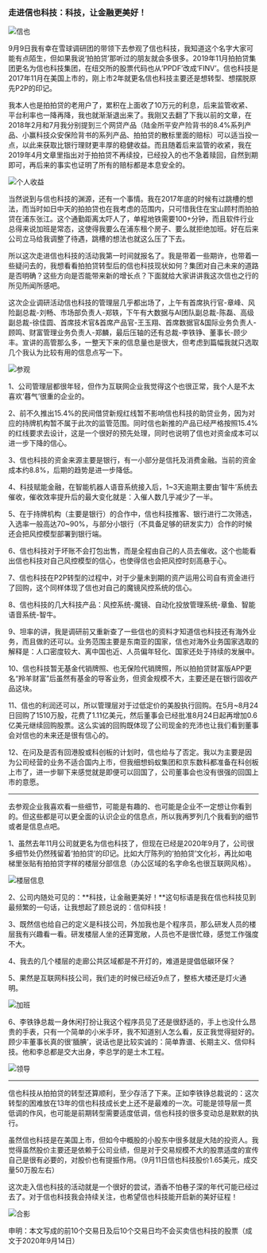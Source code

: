 ### 走进信也科技：科技，让金融更美好！

![信也](../img/xinye-ppd-6.jpg)

9月9日我有幸在雪球调研团的带领下去参观了信也科技，我知道这个名字大家可能有点陌生，但如果我说‘拍拍贷’那听过的朋友就会多很多。2019年11月拍拍贷集团更名为信也科技集团，在纽交所的股票代码也从‘PPDF’改成‘FINV’。信也科技是2017年11月在美国上市的，刚上市2年就更名信也科技主要还是想转型、想摆脱原先P2P的印记。

我本人也是拍拍贷的老用户了，累积在上面收了10万元的利息，后来监管收紧、平台利率也一降再降，我也就渐渐退出来了。我刚又去翻了下我以前的文章，在2018年2月和7月我分别提到三个网贷产品（陆金所平安产险背书的8.4%系列产品、小赢科技众安保险背书的系列产品、拍拍贷的散标里面的赔标）可以适当投一点，以此来获取比银行理财更丰厚的稳健收益。而且随着后来监管的收紧，我在2019年4月文章里指出对于拍拍贷不再续投，已经投入的也不急着赎回，自然到期即可，再后来的事实也证明了所有的赔标都是本息安全的。

![个人收益](../img/xinye-ppd-1.jpg)

当然说到与信也科技的渊源，还有一个事情。我在2017年底的时候有过跳槽的想法，而当时如日中天的拍拍贷也在我考虑的范围内，只可惜我住在宝山顾村而拍拍贷在浦东张江。这个通勤距离太吓人了，单程地铁需要100+分钟，而且软件行业总得来说加班是常态，这使得我要么在浦东租个房子、要么就拒绝加班。好在后来公司立马给我调整了待遇，跳槽的想法也就这么压了下去。

所以这次走进信也科技的活动我第一时间就报名了。我是带着一些期许，也带着一些疑问去的，我想看看拍拍贷转型后的信也科技现状如何？集团对自己未来的道路是否明确？这些方向是否能带来新的增长点？下面就给大家讲讲我这次信也之行的所见所闻所感吧。

这次企业调研活动信也科技的管理层几乎都出场了，上午有首席执行官-章峰、风险副总裁-刘畅、市场部负责人-郑轶，下午有大数据与AI团队副总裁-陈磊、高级副总裁-徐佳圆、首席技术官&首席产品官-王玉翔、首席数据官&国际业务负责人-顾鸣、财富管理业务负责人-郑麟，最后压轴的还有总裁-李铁铮、董事长-顾少丰。宣讲的高管那么多，一整天下来的信息量也是很大，但考虑到篇幅我就只选取几个我认为比较有用的信息点写一下。

![参观](../img/xinye-ppd-4.jpg)

1、公司管理层都很年轻，但作为互联网企业我觉得这个也很正常，我个人是不太喜欢‘暮气’很重的企业的。

2、前不久推出15.4%的民间借贷新规红线暂不影响信也科技的助贷业务，因为对应的持牌机构暂不属于此次的监管范围。同时信也新推的产品已经严格按照15.4%的红线要求去设计，这是一个很好的预先处理，同时也说明了信也对资金成本可以进一步下降的信心。

3、信也科技的资金来源主要是银行，有一小部分是信托及消费金融。当前的资金成本约8.8%，后期的趋势是进一步降低。

4、科技赋能金融，在智能机器人语音系统接入后，1~3天逾期主要由‘智牛’系统去催收，催收效率提升后的最大变化就是：入催人数几乎减少了一半。

5、在于持牌机构（主要是银行）的合作中，信也科技推客、银行进行二次筛选，入选率一般高达70~90%，与部分小银行（不具备足够的研发实力）合作的时候还会把风控模型部署到银行端。

6、信也科技对于坏账不会打包出售，而是全程由自己的人员去催收。这个也能看出信也科技对自己风控模型的信心，也使得信也会把风控时刻高悬于心。

7、信也科技在P2P转型的过程中，对于少量未到期的资产运用公司自有资金进行了回购，这个同样体现了信也对自己的魔镜风控系统的信心。

8、信也科技的几大科技产品：风控系统-魔镜、自动化投放管理系统-章鱼、智能语音系统-智牛。

9、坦率的讲，我是调研前又重新查了一些信也的资料才知道信也科技还有海外业务，而且做的还可以。业务范围主要是东南亚的国家，信也对海外业务国家选取的解释是：人口密度较大、离中国也近、人员偏年轻化、国家还处于持续的发展中。

10、信也科技暂无基金代销牌照、也无保险代销牌照，所以拍拍贷财富版APP更名“羚羊财富”后虽然有基金的导客业务，但资金规模不大，主要还是在银行固收产品这块。

11、信也的利润还可以，所以管理层对于过低定价的美股执行回购。在5月~8月24日回购了1510万股，花费了1.11亿美元，然后董事会已经批准8月24日起再增加0.6亿美元继续回购股票。这么实诚的回购既体现了公司现金的充沛也让我们看到董事会对信也的未来还是很有信心的。

12、在问及是否有回港股或科创板的计划时，信也给与了否定。我以为主要是因为公司经营的业务不适合国内上市，但我细想蚂蚁集团和京东数科都准备在科创板上市了，进一步聊下来感觉就是即便可以回国了，公司董事会也没有很强的回国上市的意愿。

---

去参观企业我喜欢看一些细节，可能是有趣的、也可能是企业不一定想让你看到的。但这些都是可以更全面的认识企业的信息点，所以我再罗列几个我看到的细节或者是信息点吧。

1、虽然去年11月公司就更名为信也科技了，但现在已经是2020年9月了，公司很多细节处仍然残留着‘拍拍贷’的印记。比如大厅陈列的‘拍拍贷’文化衫，再比如电梯里张贴有拍拍贷字样的楼层分部信息（办公区域的名字命名也很互联网风格）。

![楼层信息](../img/xinye-ppd-5.jpg)

2、公司内随处可见的：**科技，让金融更美好！**这句标语是我在信也科技见到最频繁的一句话，让我想起了顾总说的：信仰科技！

3、既然信也给自己的定义是科技公司，外加我也是个程序员，那么研发人员的楼层我有兴趣看一看。研发楼层人坐的还算宽敞，人员也不是很忙碌，感觉工作强度不大。

4、我去的几个楼层的走廊公共区域都是不开灯的，难道是提倡低碳环保？

5、果然是互联网科技公司，我们走的时候已经近9点了，整栋大楼还是灯火通明。

![加班](../img/xinye-ppd-7.jpg)

6、李铁铮总裁一身休闲打扮让我这个程序员见了还是很舒适的，手上也没什么昂贵的手表，只有一个简单的小米手环，我不知道别人怎么看，反正我觉得挺好的。顾少丰董事长真的很‘腼腆’，说话也是比较实诚的：简单靠谱、长期主义、信仰科技。他和李总都是交大出身，李总学的是土木工程。

![领导](../img/xinye-ppd-2.jpg)

---

信也科技从拍拍贷的转型还算顺利，至少存活了下来。正如李铁铮总裁说的：这次转型的困难放在13年的信也科技成长史上还不是最难的一次。可能是领导层一贯低调的作风，也可能是前期转型需要适度低调，信也科技的很多变动总是默默的执行。

虽然信也科技是在美国上市，但如今中概股的小股东中很多就是大陆的投资人。我觉得虽然股价主要还是依赖于公司业绩，但是对于交易规模不大的股票适度的宣传自己是很有必要的，对股价也有提振作用。（9月11日信也科技股价1.65美元，成交量50万股左右）

这次走入信也科技的活动就是一个很好的尝试，酒香不怕巷子深的年代可能已经过去了。对于信也科技我会持续关注，也希望信也科技能开启新的美好征程！

![合影](../img/xinye-ppd-3.jpg)

申明：本文写成的前10个交易日及后10个交易日均不会买卖信也科技的股票（成文于2020年9月14日）
